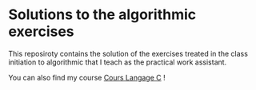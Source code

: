 # Solutions to the algorithmic exercises
This reposiroty contains the solution of the exercises treated in the class initiation to algorithmic that I teach as the practical work assistant.

You can also find my course [Cours Langage C](https://docs.google.com/presentation/d/1e5NHWkcUsELhSqcV14ERBPiq_r4nxRo25ba71iNZIsY/edit?usp=sharing) !